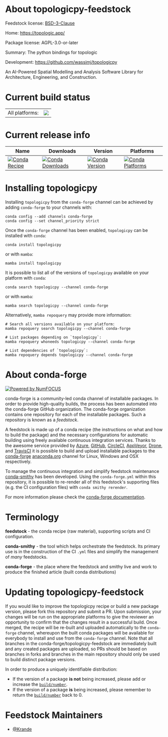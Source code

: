 About topologicpy-feedstock
===========================

Feedstock license: [BSD-3-Clause](https://github.com/conda-forge/topologicpy-feedstock/blob/main/LICENSE.txt)

Home: https://topologic.app/

Package license: AGPL-3.0-or-later

Summary: The python bindings for topologic

Development: https://github.com/wassimj/topologicpy

An AI-Powered Spatial Modelling and Analysis Software Library for Architecture, Engineering, and Construction.


Current build status
====================


<table><tr><td>All platforms:</td>
    <td>
      <a href="https://dev.azure.com/conda-forge/feedstock-builds/_build/latest?definitionId=24010&branchName=main">
        <img src="https://dev.azure.com/conda-forge/feedstock-builds/_apis/build/status/topologicpy-feedstock?branchName=main">
      </a>
    </td>
  </tr>
</table>

Current release info
====================

| Name | Downloads | Version | Platforms |
| --- | --- | --- | --- |
| [![Conda Recipe](https://img.shields.io/badge/recipe-topologicpy-green.svg)](https://anaconda.org/conda-forge/topologicpy) | [![Conda Downloads](https://img.shields.io/conda/dn/conda-forge/topologicpy.svg)](https://anaconda.org/conda-forge/topologicpy) | [![Conda Version](https://img.shields.io/conda/vn/conda-forge/topologicpy.svg)](https://anaconda.org/conda-forge/topologicpy) | [![Conda Platforms](https://img.shields.io/conda/pn/conda-forge/topologicpy.svg)](https://anaconda.org/conda-forge/topologicpy) |

Installing topologicpy
======================

Installing `topologicpy` from the `conda-forge` channel can be achieved by adding `conda-forge` to your channels with:

```
conda config --add channels conda-forge
conda config --set channel_priority strict
```

Once the `conda-forge` channel has been enabled, `topologicpy` can be installed with `conda`:

```
conda install topologicpy
```

or with `mamba`:

```
mamba install topologicpy
```

It is possible to list all of the versions of `topologicpy` available on your platform with `conda`:

```
conda search topologicpy --channel conda-forge
```

or with `mamba`:

```
mamba search topologicpy --channel conda-forge
```

Alternatively, `mamba repoquery` may provide more information:

```
# Search all versions available on your platform:
mamba repoquery search topologicpy --channel conda-forge

# List packages depending on `topologicpy`:
mamba repoquery whoneeds topologicpy --channel conda-forge

# List dependencies of `topologicpy`:
mamba repoquery depends topologicpy --channel conda-forge
```


About conda-forge
=================

[![Powered by
NumFOCUS](https://img.shields.io/badge/powered%20by-NumFOCUS-orange.svg?style=flat&colorA=E1523D&colorB=007D8A)](https://numfocus.org)

conda-forge is a community-led conda channel of installable packages.
In order to provide high-quality builds, the process has been automated into the
conda-forge GitHub organization. The conda-forge organization contains one repository
for each of the installable packages. Such a repository is known as a *feedstock*.

A feedstock is made up of a conda recipe (the instructions on what and how to build
the package) and the necessary configurations for automatic building using freely
available continuous integration services. Thanks to the awesome service provided by
[Azure](https://azure.microsoft.com/en-us/services/devops/), [GitHub](https://github.com/),
[CircleCI](https://circleci.com/), [AppVeyor](https://www.appveyor.com/),
[Drone](https://cloud.drone.io/welcome), and [TravisCI](https://travis-ci.com/)
it is possible to build and upload installable packages to the
[conda-forge](https://anaconda.org/conda-forge) [anaconda.org](https://anaconda.org/)
channel for Linux, Windows and OSX respectively.

To manage the continuous integration and simplify feedstock maintenance
[conda-smithy](https://github.com/conda-forge/conda-smithy) has been developed.
Using the ``conda-forge.yml`` within this repository, it is possible to re-render all of
this feedstock's supporting files (e.g. the CI configuration files) with ``conda smithy rerender``.

For more information please check the [conda-forge documentation](https://conda-forge.org/docs/).

Terminology
===========

**feedstock** - the conda recipe (raw material), supporting scripts and CI configuration.

**conda-smithy** - the tool which helps orchestrate the feedstock.
                   Its primary use is in the construction of the CI ``.yml`` files
                   and simplify the management of *many* feedstocks.

**conda-forge** - the place where the feedstock and smithy live and work to
                  produce the finished article (built conda distributions)


Updating topologicpy-feedstock
==============================

If you would like to improve the topologicpy recipe or build a new
package version, please fork this repository and submit a PR. Upon submission,
your changes will be run on the appropriate platforms to give the reviewer an
opportunity to confirm that the changes result in a successful build. Once
merged, the recipe will be re-built and uploaded automatically to the
`conda-forge` channel, whereupon the built conda packages will be available for
everybody to install and use from the `conda-forge` channel.
Note that all branches in the conda-forge/topologicpy-feedstock are
immediately built and any created packages are uploaded, so PRs should be based
on branches in forks and branches in the main repository should only be used to
build distinct package versions.

In order to produce a uniquely identifiable distribution:
 * If the version of a package **is not** being increased, please add or increase
   the [``build/number``](https://docs.conda.io/projects/conda-build/en/latest/resources/define-metadata.html#build-number-and-string).
 * If the version of a package **is** being increased, please remember to return
   the [``build/number``](https://docs.conda.io/projects/conda-build/en/latest/resources/define-metadata.html#build-number-and-string)
   back to 0.

Feedstock Maintainers
=====================

* [@Krande](https://github.com/Krande/)


<!-- dummy commit to enable rerendering -->

